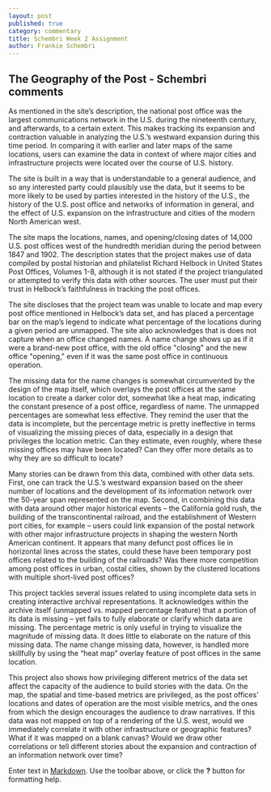 ```yaml
---
layout: post
published: true
category: commentary
title: Schembri Week 2 Assignment
author: Frankie Schembri
---
```

## The Geography of the Post - Schembri comments

As mentioned in the site’s description, the national post office was the largest communications network in the U.S. during the nineteenth century, and afterwards, to a certain extent. This makes tracking its expansion and contraction valuable in analyzing the U.S.’s westward expansion during this time period. In comparing it with earlier and later maps of the same locations, users can examine the data in context of where major cities and infrastructure projects were located over the course of U.S. history. 

The site is built in a way that is understandable to a general audience, and so any interested party could plausibly use the data, but it seems to be more likely to be used by parties interested in the history of the U.S., the history of the U.S. post office and networks of information in general, and the effect of U.S. expansion on the infrastructure and cities of the modern North American west. 

The site maps the locations, names, and opening/closing dates of 14,000 U.S. post offices west of the hundredth meridian during the period between 1847 and 1902. The description states that the project makes use of data compiled by postal historian and philatelist Richard Helbock in United States Post Offices, Volumes 1-8, although it is not stated if the project triangulated or attempted to verify this data with other sources. The user must put their trust in Helbock’s faithfulness in tracking the post offices. 

The site discloses that the project team was unable to locate and map every post office mentioned in Helbock’s data set, and has placed a percentage bar on the map’s legend to indicate what percentage of the locations during a given period are unmapped. The site also acknowledges that is does not capture when an office changed names. A name change shows up as if it were a brand-new post office, with the old office "closing" and the new office "opening," even if it was the same post office in continuous operation. 

The missing data for the name changes is somewhat circumvented by the design of the map itself, which overlays the post offices at the same location to create a darker color dot, somewhat like a heat map, indicating the constant presence of a post office, regardless of name. The unmapped percentages are somewhat less effective. They remind the user that the data is incomplete, but the percentage metric is pretty ineffective in terms of visualizing the missing pieces of data, especially in a design that privileges the location metric. Can they estimate, even roughly, where these missing offices may have been located? Can they offer more details as to why they are so difficult to locate?

Many stories can be drawn from this data, combined with other data sets. First, one can track the U.S.’s westward expansion based on the sheer number of locations and the development of its information network over the 50-year span represented on the map. Second, in combining this data with data around other major historical events – the California gold rush, the building of the transcontinental railroad, and the establishment of Western port cities, for example – users could link expansion of the postal network with other major infrastructure projects in shaping the western North American continent. It appears that many defunct post offices lie in horizontal lines across the states, could these have been temporary post offices related to the building of the railroads? Was there more competition among post offices in urban, costal cities, shown by the clustered locations with multiple short-lived post offices?

This project tackles several issues related to using incomplete data sets in creating interactive archival representations. It acknowledges within the archive itself (unmapped vs. mapped percentage feature) that a portion of its data is missing – yet fails to fully elaborate or clarify which data are missing. The percentage metric is only useful in trying to visualize the magnitude of missing data. It does little to elaborate on the nature of this missing data. The name change missing data, however, is handled more skillfully by using the “heat map” overlay feature of post offices in the same location.

This project also shows how privileging different metrics of the data set affect the capacity of the audience to build stories with the data. On the map, the spatial and time-based metrics are privileged, as the post offices’ locations and dates of operation are the most visible metrics, and the ones from which the design encourages the audience to draw narratives. If this data was not mapped on top of a rendering of the U.S. west, would we immediately correlate it with other infrastructure or geographic features? What if it was mapped on a blank canvas? Would we draw other correlations or tell different stories about the expansion and contraction of an information network over time? 


Enter text in [Markdown](http://daringfireball.net/projects/markdown/). Use the toolbar above, or click the **?** button for formatting help.
